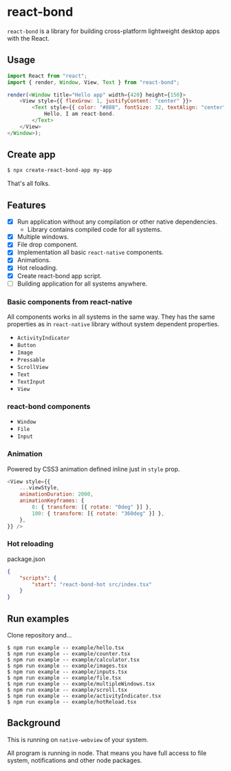 # react-bond

`react-bond` is a library for building cross-platform lightweight desktop apps with the React.

## Usage

```js
import React from "react";
import { render, Window, View, Text } from "react-bond";

render(<Window title="Hello app" width={420} height={150}>
    <View style={{ flexGrow: 1, justifyContent: "center" }}>
        <Text style={{ color: "#888", fontSize: 32, textAlign: "center" }}>
            Hello, I am react-bond.
        </Text>
    </View>
</Window>);
```

## Create app

```bash
$ npx create-react-bond-app my-app
```

That's all folks.

## Features

- [x] Run application without any compilation or other native dependencies. 
  - Library contains compiled code for all systems.
- [x] Multiple windows.
- [x] File drop component.
- [x] Implementation all basic `react-native` components.
- [x] Animations.
- [x] Hot reloading.
- [x] Create react-bond app script.
- [ ] Building application for all systems anywhere.

### Basic components from react-native

All components works in all systems in the same way.
They has the same properties as in `react-native` library without system dependent properties.

- `ActivityIndicator`
- `Button`
- `Image`
- `Pressable`
- `ScrollView`
- `Text`
- `TextInput`
- `View`

### react-bond components

- `Window`
- `File`
- `Input`

### Animation

Powered by CSS3 animation defined inline just in `style` prop.

```js
<View style={{
    ...viewStyle,
    animationDuration: 2000,
    animationKeyframes: {
        0: { transform: [{ rotate: "0deg" }] },
        100: { transform: [{ rotate: "360deg" }] },
    },
}} />
```

### Hot reloading

package.json
```json
{
    "scripts": {
        "start": "react-bond-hot src/index.tsx"
    }
}
```

## Run examples

Clone repository and...

```
$ npm run example -- example/hello.tsx
$ npm run example -- example/counter.tsx
$ npm run example -- example/calculator.tsx
$ npm run example -- example/images.tsx
$ npm run example -- example/inputs.tsx
$ npm run example -- example/file.tsx
$ npm run example -- example/multipleWindows.tsx
$ npm run example -- example/scroll.tsx
$ npm run example -- example/activityIndicator.tsx
$ npm run example -- example/hotReload.tsx
```

## Background

This is running on `native-webview` of your system.

All program is running in node. That means you have full access to file system, notifications and other node packages.
